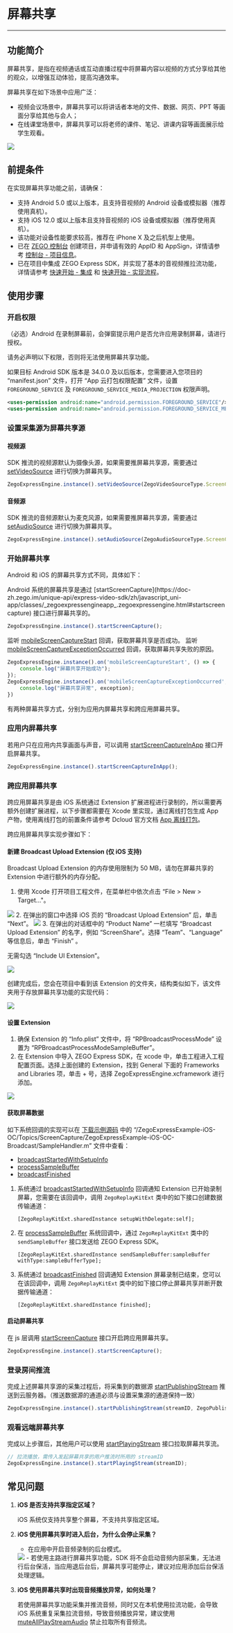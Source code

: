 # 屏幕共享

- - -

## 功能简介

屏幕共享，是指在视频通话或互动直播过程中将屏幕内容以视频的方式分享给其他的观众，以增强互动体验，提高沟通效率。

屏幕共享在如下场景中应用广泛：

- 视频会议场景中，屏幕共享可以将讲话者本地的文件、数据、网页、PPT 等画面分享给其他与会人；
- 在线课堂场景中，屏幕共享可以将老师的课件、笔记、讲课内容等画面展示给学生观看。

<Frame width="512" height="auto" caption=""><img src="https://doc-media.zego.im/sdk-doc/Pics/Express/screen_share_scene_new.png" /></Frame>

## 前提条件

在实现屏幕共享功能之前，请确保：
- 支持 Android 5.0 或以上版本，且支持音视频的 Android 设备或模拟器（推荐使用真机）。
- 支持 iOS 12.0 或以上版本且支持音视频的 iOS 设备或模拟器（推荐使用真机）。
- 该功能对设备性能要求较高，推荐在 iPhone X 及之后机型上使用。
- 已在 [ZEGO 控制台](https://console.zego.im) 创建项目，并申请有效的 AppID 和 AppSign，详情请参考 [控制台 - 项目信息](/console/project-info)。
- 已在项目中集成 ZEGO Express SDK，并实现了基本的音视频推拉流功能，详情请参考 [快速开始 - 集成](https://doc-zh.zego.im/article/7774) 和 [快速开始 - 实现流程](https://doc-zh.zego.im/article/10330)。




## 使用步骤

### 开启权限

（必选）Android 在录制屏幕前，会弹窗提示用户是否允许应用录制屏幕，请进行授权。

<Warning title="注意">
请务必声明以下权限，否则将无法使用屏幕共享功能。
</Warning>



如果目标 Android SDK 版本是 34.0.0 及以后版本，您需要进入您项目的 “manifest.json” 文件，打开 “App 云打包权限配置” 文件，设置 `FOREGROUND_SERVICE` 及 `FOREGROUND_SERVICE_MEDIA_PROJECTION` 权限声明。

```xml
<uses-permission android:name="android.permission.FOREGROUND_SERVICE"/>
<uses-permission android:name="android.permission.FOREGROUND_SERVICE_MEDIA_PROJECTION"/>
```
### 设置采集源为屏幕共享源

#### 视频源

SDK 推流的视频源默认为摄像头源，如果需要推屏幕共享源，需要通过 [setVideoSource](https://doc-zh.zego.im/unique-api/express-video-sdk/zh/javascript_uni-app/classes/_zegoexpressengineapp_.zegoexpressengine.html#setvideosource) 进行切换为屏幕共享。

```javascript
ZegoExpressEngine.instance().setVideoSource(ZegoVideoSourceType.ScreenCapture, ZegoPublishChannel.Aux);
```

#### 音频源

SDK 推流的音频源默认为麦克风源，如果需要推屏幕共享源，需要通过 [setAudioSource](https://doc-zh.zego.im/unique-api/express-video-sdk/zh/javascript_uni-app/classes/_zegoexpressengineapp_.zegoexpressengine.html#setaudiosource) 进行切换为屏幕共享。

```javascript
ZegoExpressEngine.instance().setAudioSource(ZegoAudioSourceType.ScreenCapture, ZegoPublishChannel.Aux);
```
### 开始屏幕共享

Android 和 iOS 的屏幕共享方式不同，具体如下：

<Tabs>
<Tab title="Android 系统屏幕共享">
Android 系统的屏幕共享是通过 [startScreenCapture](https://doc-zh.zego.im/unique-api/express-video-sdk/zh/javascript_uni-app/classes/_zegoexpressengineapp_.zegoexpressengine.html#startscreencapture) 接口进行屏幕共享的。

```javascript
ZegoExpressEngine.instance().startScreenCapture();
```

监听 [mobileScreenCaptureStart](https://doc-zh.zego.im/unique-api/express-video-sdk/zh/javascript_uni-app/interfaces/_zegoexpresseventhandler_.zegoeventlistener.html#mobilescreencapturestart) 回调，获取屏幕共享是否成功。
监听 [mobileScreenCaptureExceptionOccurred](https://doc-zh.zego.im/unique-api/express-video-sdk/zh/javascript_uni-app/interfaces/_zegoexpresseventhandler_.zegoeventlistener.html#mobilescreencaptureexceptionoccurred) 回调，获取屏幕共享失败的原因。

```javaScript
ZegoExpressEngine.instance().on('mobileScreenCaptureStart', () => {
    console.log("屏幕共享开始成功");
});
ZegoExpressEngine.instance().on('mobileScreenCaptureExceptionOccurred', (exception) => {
    console.log("屏幕共享异常", exception);
})
```
</Tab>
<Tab title="iOS 系统屏幕共享">
有两种屏幕共享方式，分别为应用内屏幕共享和跨应用屏幕共享。

### 应用内屏幕共享

若用户只在应用内共享画面与声音，可以调用 [startScreenCaptureInApp](https://doc-zh.zego.im/unique-api/express-video-sdk/zh/javascript_uni-app/classes/_zegoexpressengineapp_.zegoexpressengine.html#startscreencaptureinapp) 接口开启屏幕共享。

```javascript
ZegoExpressEngine.instance().startScreenCaptureInApp();
```

### 跨应用屏幕共享

<Warning title="注意">


跨应用屏幕共享是由 iOS 系统通过 Extension 扩展进程进行录制的，所以需要再额外创建扩展进程，以下步骤都需要在 Xcode 里实现，通过离线打包生成 App 产物，使用离线打包的前置条件请参考 Dcloud 官方文档 [App 离线打包](https://nativesupport.dcloud.net.cn/AppDocs/usesdk/ios.html)。

</Warning>




跨应用屏幕共享实现步骤如下：
#### 新建 Broadcast Upload Extension (仅 iOS 支持)

<Note title="说明">

Broadcast Upload Extension 的内存使用限制为 50 MB，请勿在屏幕共享的 Extension 中进行额外的内存分配。

</Note>




1. 使用 Xcode 打开项目工程文件，在菜单栏中依次点击 “File > New > Target..."。
<Frame width="512" height="auto" caption=""><img src="https://doc-media.zego.im/sdk-doc/Pics/iOS/ZegoExpressEngine/ShareScreen/share_screen_create_extension_ios1.png" /></Frame>
2. 在弹出的窗口中选择 iOS 页的 “Broadcast Upload Extension” 后，单击 “Next”。
<Frame width="512" height="auto" caption=""><img src="https://doc-media.zego.im/sdk-doc/Pics/iOS/ZegoExpressEngine/ShareScreen/share_screen_create_extension_ios.png" /></Frame>
3. 在弹出的对话框中的 “Product Name” 一栏填写 “Broadcast Upload Extension” 的名字，例如 “ScreenShare”。选择 “Team”、“Language” 等信息后，单击 “Finish” 。

<Note title="说明">


无需勾选 “Include UI Extension”。

</Note>



<Frame width="512" height="auto" caption=""><img src="https://doc-media.zego.im/sdk-doc/Pics/iOS/ZegoExpressEngine/ShareScreen/share_screen_create_extension_ios3.png" /></Frame>

创建完成后，您会在项目中看到该 Extension 的文件夹，结构类似如下，该文件夹用于存放屏幕共享功能的实现代码：
<Frame width="512" height="auto" caption=""><img src="https://doc-media.zego.im/sdk-doc/Pics/iOS/ZegoExpressEngine/ShareScreen/share_screen_create_extension_project.png" /></Frame>

#### 设置 Extension

1. 确保 Extension 的 “Info.plist” 文件中，将 “RPBroadcastProcessMode” 设置为 “RPBroadcastProcessModeSampleBuffer”。
2. 在 Extension 中导入 ZEGO Express SDK，在 xcode 中，单击工程进入工程配置页面。选择上面创建的 Extension，找到 General 下面的 Frameworks and Libraries 项，单击 + 号，选择 ZegoExpressEngine.xcframework 进行添加。
<Frame width="512" height="auto" caption=""><img src="https://doc-media.zego.im/sdk-doc/Pics/iOS/ZegoExpressEngine/ShareScreen/screencapture_rn.jpg" /></Frame>

#### 获取屏幕数据

<Note title="说明">


如下系统回调的实现可以在 [下载示例源码](https://doc-zh.zego.im/article/8787) 中的 “/ZegoExpressExample-iOS-OC/Topics/ScreenCapture/ZegoExpressExample-iOS-OC-Broadcast/SampleHandler.m” 文件中查看：

- [broadcastStartedWithSetupInfo](https://developer.apple.com/documentation/replaykit/rpbroadcastsamplehandler/2143170-broadcaststartedwithsetupinfo?language=objc)
- [processSampleBuffer](https://developer.apple.com/documentation/replaykit/rpbroadcastsamplehandler/2123045-processsamplebuffer?language=objc)
- [broadcastFinished](https://developer.apple.com/documentation/replaykit/rpbroadcastsamplehandler/2143169-broadcastfinished?language=objc)


</Note>



1. 系统通过 [broadcastStartedWithSetupInfo](https://developer.apple.com/documentation/replaykit/rpbroadcastsamplehandler/2143170-broadcaststartedwithsetupinfo?language=objc) 回调通知 Extension 已开始录制屏幕，您需要在该回调中，调用 `ZegoReplayKitExt` 类中的如下接口创建数据传输通道：
    ```objc
    [ZegoReplayKitExt.sharedInstance setupWithDelegate:self];
    ```


2. 在 [processSampleBuffer](https://developer.apple.com/documentation/replaykit/rpbroadcastsamplehandler/2123045-processsamplebuffer?language=objc) 系统回调中，通过 `ZegoReplayKitExt` 类中的 `sendSampleBuffer` 接口发送给 ZEGO Express SDK。

    ```objc
    [ZegoReplayKitExt.sharedInstance sendSampleBuffer:sampleBuffer withType:sampleBufferType];

    ```

3. 系统通过 [broadcastFinished](https://developer.apple.com/documentation/replaykit/rpbroadcastsamplehandler/2143169-broadcastfinished?language=objc) 回调通知 Extension 屏幕录制已结束，您可以在该回调中，调用 `ZegoReplayKitExt` 类中的如下接口停止屏幕共享并断开数据传输通道：

    ```objc
    [ZegoReplayKitExt.sharedInstance finished];
    ```

#### 启动屏幕共享

在 js 层调用 [startScreenCapture](https://doc-zh.zego.im/unique-api/express-video-sdk/zh/javascript_uni-app/classes/_zegoexpressengineapp_.zegoexpressengine.html#startscreencapture) 接口开启跨应用屏幕共享。

```javascript
ZegoExpressEngine.instance().startScreenCapture();
```
</Tab>
</Tabs>

### 登录房间推流

完成上述屏幕共享源的采集过程后，将采集到的数据源 [startPublishingStream](https://doc-zh.zego.im/unique-api/express-video-sdk/zh/javascript_uni-app/classes/_zegoexpressengineapp_.zegoexpressengine.html#startpublishingstream) 推送到云服务器。（推送数据源的通道必须与设置采集源的通道保持一致）

```javaScript
ZegoExpressEngine.instance().startPublishingStream(streamID, ZegoPublishChannel.Aux);
```


### 观看远端屏幕共享

完成以上步骤后，其他用户可以使用 [startPlayingStream](https://doc-zh.zego.im/unique-api/express-video-sdk/zh/javascript_uni-app/classes/_zegoexpressengineapp_.zegoexpressengine.html#startplayingstream) 接口拉取屏幕共享流。

```javascript
// 拉流播放，需传入发起屏幕共享的用户推流时所用的 streamID
ZegoExpressEngine.instance().startPlayingStream(streamID);
```


## 常见问题

1. **iOS 是否支持共享指定区域？**

    iOS 系统仅支持共享整个屏幕，不支持共享指定区域。

2. **iOS 使用屏幕共享时进入后台，为什么会停止采集？**
    - 在应用中开启音频录制的后台模式。
    <Frame width="512" height="auto" caption=""><img src="https://doc-media.zego.im/sdk-doc/Pics/iOS/ZegoExpressEngine/ShareScreen/share_screen_background_mode.png" /></Frame>
    - 若使用主路进行屏幕共享功能，SDK 将不会启动音频内部采集，无法进行后台保活，当应用退后台后，屏幕共享可能停止，建议对应用添加后台保活处理逻辑。

3. **iOS 使用屏幕共享时出现音频播放异常，如何处理？**

    若使用屏幕共享功能采集并推流音频，同时又在本机使用拉流功能，会导致 iOS 系统重复采集拉流音频，导致音频播放异常，建议使用 [muteAllPlayStreamAudio](https://doc-zh.zego.im/unique-api/express-video-sdk/zh/javascript_uni-app/classes/_zegoexpressengineapp_.zegoexpressengine.html#muteallplaystreamaudio) 禁止拉取所有音频流。
